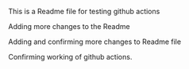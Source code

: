 This is a Readme file for testing github actions

Adding more changes to the Readme 

Adding and confirming more changes to Readme file

Confirming working of github actions.
